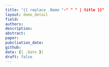 ```yaml
---
title: "{{ replace .Name "-" " " | title }}"
layout: demo_detail
field:
authors:
description:
abstract:
paper:
pubcliation_date:
github:
date: {{ .Date }}
draft: false
---
```


